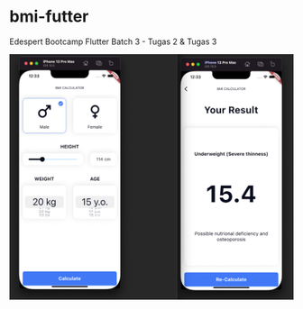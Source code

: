 # bmi-futter

Edespert Bootcamp Flutter Batch 3 - Tugas 2 & Tugas 3

![final](https://github.com/sahnamm/bmi-futter/blob/master/screenshots/final.png)
